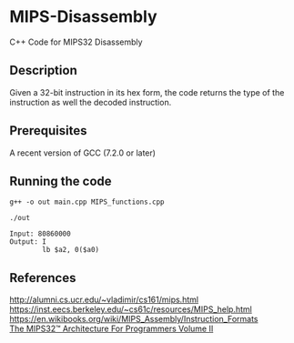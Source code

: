 # MIPS-Disassembly
C++ Code for MIPS32 Disassembly

## Description
Given a 32-bit instruction in its hex form, the code returns the type of the instruction
as well the decoded instruction.<br>

## Prerequisites
A recent version of GCC (7.2.0 or later)

## Running the code
```
g++ -o out main.cpp MIPS_functions.cpp
```
```
./out
```
```
Input: 80860000
Output: I 
        lb $a2, 0($a0)
```
## References
http://alumni.cs.ucr.edu/~vladimir/cs161/mips.html<br>
https://inst.eecs.berkeley.edu/~cs61c/resources/MIPS_help.html<br>
https://en.wikibooks.org/wiki/MIPS_Assembly/Instruction_Formats<br>
[The MIPS32™ Architecture For Programmers Volume II](https://www.cs.cornell.edu/courses/cs3410/2008fa/MIPS_Vol2.pdf)<br>
